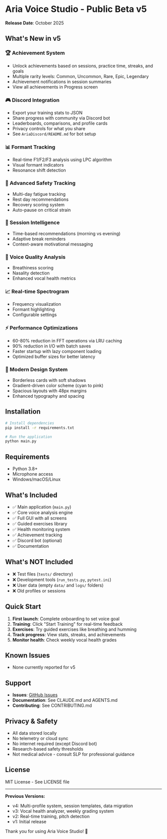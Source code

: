 # Aria Voice Studio - Public Beta v5

**Release Date**: October 2025

## What's New in v5

### 🏆 Achievement System
- Unlock achievements based on sessions, practice time, streaks, and goals
- Multiple rarity levels: Common, Uncommon, Rare, Epic, Legendary
- Achievement notifications in session summaries
- View all achievements in Progress screen

### 🎮 Discord Integration
- Export your training stats to JSON
- Share progress with community via Discord bot
- Leaderboards, comparisons, and profile cards
- Privacy controls for what you share
- See `AriaDiscord/README.md` for bot setup

### 📊 Formant Tracking
- Real-time F1/F2/F3 analysis using LPC algorithm
- Visual formant indicators
- Resonance shift detection

### 💪 Advanced Safety Tracking
- Multi-day fatigue tracking
- Rest day recommendations
- Recovery scoring system
- Auto-pause on critical strain

### 🧠 Session Intelligence
- Time-based recommendations (morning vs evening)
- Adaptive break reminders
- Context-aware motivational messaging

### 🎤 Voice Quality Analysis
- Breathiness scoring
- Nasality detection
- Enhanced vocal health metrics

### 📈 Real-time Spectrogram
- Frequency visualization
- Formant highlighting
- Configurable settings

### ⚡ Performance Optimizations
- 60-80% reduction in FFT operations via LRU caching
- 90% reduction in I/O with batch saves
- Faster startup with lazy component loading
- Optimized buffer sizes for better latency

### 🎨 Modern Design System
- Borderless cards with soft shadows
- Gradient-driven color scheme (cyan to pink)
- Spacious layouts with 48px margins
- Enhanced typography and spacing

## Installation

```bash
# Install dependencies
pip install -r requirements.txt

# Run the application
python main.py
```

## Requirements

- Python 3.8+
- Microphone access
- Windows/macOS/Linux

## What's Included

- ✅ Main application (`main.py`)
- ✅ Core voice analysis engine
- ✅ Full GUI with all screens
- ✅ Guided exercises library
- ✅ Health monitoring system
- ✅ Achievement tracking
- ✅ Discord bot (optional)
- ✅ Documentation

## What's NOT Included

- ❌ Test files (`tests/` directory)
- ❌ Development tools (`run_tests.py`, `pytest.ini`)
- ❌ User data (empty `data/` and `logs/` folders)
- ❌ Old profiles or sessions

## Quick Start

1. **First launch**: Complete onboarding to set voice goal
2. **Training**: Click "Start Training" for real-time feedback
3. **Exercises**: Try guided exercises like breathing and humming
4. **Track progress**: View stats, streaks, and achievements
5. **Monitor health**: Check weekly vocal health grades

## Known Issues

- None currently reported for v5

## Support

- **Issues**: [GitHub Issues](https://github.com/yourusername/aria-voice-studio/issues)
- **Documentation**: See CLAUDE.md and AGENTS.md
- **Contributing**: See CONTRIBUTING.md

## Privacy & Safety

- All data stored locally
- No telemetry or cloud sync
- No internet required (except Discord bot)
- Research-based safety thresholds
- Not medical advice - consult SLP for professional guidance

## License

MIT License - See LICENSE file

---

**Previous Versions:**
- v4: Multi-profile system, session templates, data migration
- v3: Vocal health analyzer, weekly grading system
- v2: Real-time training, pitch detection
- v1: Initial release

Thank you for using Aria Voice Studio! 🎤
